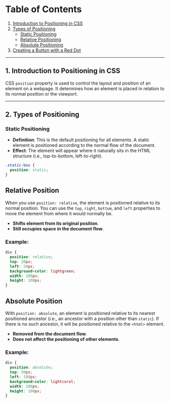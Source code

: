 # Table of Contents
1. [Introduction to Positioning in CSS](#introduction-to-positioning-in-css)
2. [Types of Positioning](#types-of-positioning)
    - [Static Positioning](#static-positioning)
    - [Relative Positioning](#relative-positioning)
    - [Absolute Positioning](#absolute-positioning)
3. [Creating a Button with a Red Dot](#creating-a-button-with-a-red-dot)

---

## 1. Introduction to Positioning in CSS

CSS `position` property is used to control the layout and position of an element on a webpage. It determines how an element is placed in relation to its normal position or the viewport.

---

## 2. Types of Positioning

### Static Positioning
- **Definition**: This is the default positioning for all elements. A static element is positioned according to the normal flow of the document.
- **Effect**: The element will appear where it naturally sits in the HTML structure (i.e., top-to-bottom, left-to-right).

```css
.static-box {
  position: static;
}
```

## Relative Position

When you use `position: relative`, the element is positioned relative to its normal position. You can use the `top`, `right`, `bottom`, and `left` properties to move the element from where it would normally be.

- **Shifts element from its original position**.
- **Still occupies space in the document flow**.

### Example:
```css
div {
  position: relative;
  top: 20px;
  left: 50px;
  background-color: lightgreen;
  width: 100px;
  height: 100px;
}
```
## Absolute Position

With `position: absolute`, an element is positioned relative to its nearest positioned ancestor (i.e., an ancestor with a position other than `static`). If there is no such ancestor, it will be positioned relative to the `<html>` element.

- **Removed from the document flow**.
- **Does not affect the positioning of other elements**.

### Example:
```css
div {
  position: absolute;
  top: 50px;
  left: 100px;
  background-color: lightcoral;
  width: 100px;
  height: 100px;
}
```
